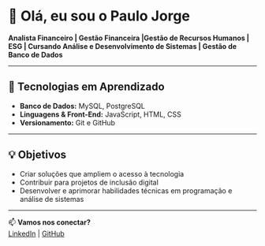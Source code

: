# 👋 Olá, eu sou o Paulo Jorge  

**Analista Financeiro | Gestão Financeira |Gestão de Recursos Humanos | ESG | Cursando Análise e Desenvolvimento de Sistemas | Gestão de Banco de Dados**

---

## 🚀 Tecnologias em Aprendizado  
- **Banco de Dados:** MySQL, PostgreSQL  
- **Linguagens & Front-End:** JavaScript, HTML, CSS  
- **Versionamento:** Git e GitHub  

---

## 💡 Objetivos  
- Criar soluções que ampliem o acesso à tecnologia  
- Contribuir para projetos de inclusão digital  
- Desenvolver e aprimorar habilidades técnicas em programação e análise de sistemas  

---

📫 **Vamos nos conectar?**  
[LinkedIn](https://www.linkedin.com/) | [GitHub](https://github.com/seu-usuario)
